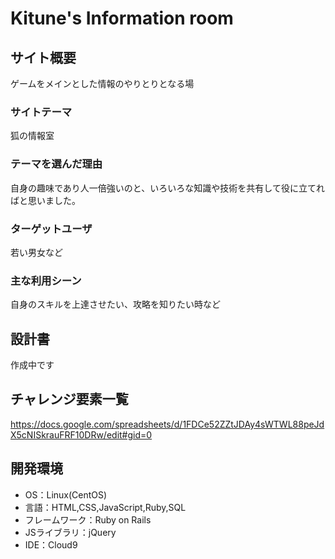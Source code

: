 # Kitune's Information room

## サイト概要
ゲームをメインとした情報のやりとりとなる場

### サイトテーマ
狐の情報室

### テーマを選んだ理由
自身の趣味であり人一倍強いのと、いろいろな知識や技術を共有して役に立てればと思いました。

### ターゲットユーザ
若い男女など

### 主な利用シーン
自身のスキルを上達させたい、攻略を知りたい時など

## 設計書
作成中です

## チャレンジ要素一覧
https://docs.google.com/spreadsheets/d/1FDCe52ZZtJDAy4sWTWL88peJdX5cNISkrauFRF10DRw/edit#gid=0

## 開発環境
- OS：Linux(CentOS)
- 言語：HTML,CSS,JavaScript,Ruby,SQL
- フレームワーク：Ruby on Rails
- JSライブラリ：jQuery
- IDE：Cloud9